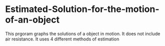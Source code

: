 # Estimated-Solution-for-the-motion-of-an-object
This prgoram graphs the solutions of a object in motion. It does not include air resistance. It uses 4 different methods of estimation
